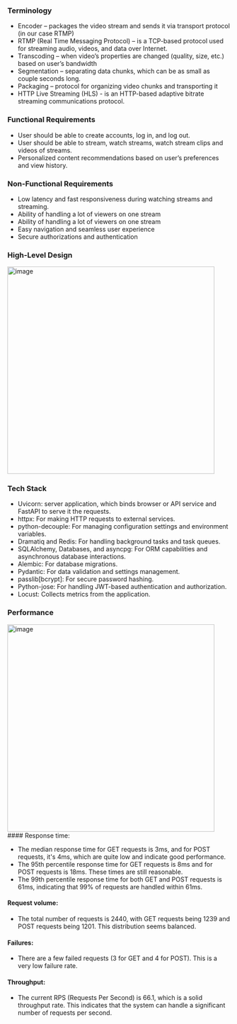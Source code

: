 ### Terminology
<ul>
  <li>Encoder – packages the video stream and sends it via transport protocol (in our case RTMP)</li>
  <li>RTMP (Real Time Messaging Protocol) – is a TCP-based protocol used for streaming audio, videos, and data over Internet.</li>
  <li>Transcoding – when video’s properties are changed (quality, size, etc.) based on user’s bandwidth</li>
  <li>Segmentation – separating data chunks, which can be as small as couple seconds long.</li>
  <li>Packaging – protocol for organizing video chunks and transporting it</li>
  <li>HTTP Live Streaming (HLS) - is an HTTP-based adaptive bitrate streaming communications protocol.</li>
</ul>

### Functional Requirements
<ul>
  <li>User should be able to create accounts, log in, and log out.</li>
  <li>User should be able to stream, watch streams, watch stream clips and videos of streams.</li>
  <li>Personalized content recommendations based on user’s preferences and view history.</li>
</ul>

### Non-Functional Requirements
<ul>
  <li>Low latency and fast responsiveness during watching streams and streaming.</li>
  <li>Ability of handling a lot of viewers on one stream</li>
  <li>Ability of handling a lot of viewers on one stream</li>
  <li>Easy navigation and seamless user experience</li>
  <li>Secure authorizations and authentication</li>
</ul>

### High-Level Design
<img width="468" alt="image" src="https://github.com/Walparis/KBTU_Django/assets/123378945/7d754037-7741-4649-8eb3-bce3becf3d23">

### Tech Stack
<ul>
  <li>Uvicorn: server application, which binds browser or API service and FastAPI to serve it the requests.</li>
  <li>httpx: For making HTTP requests to external services.</li>
  <li>python-decouple: For managing configuration settings and environment variables.</li>
  <li>Dramatiq and Redis: For handling background tasks and task queues.</li>
  <li>SQLAlchemy, Databases, and asyncpg: For ORM capabilities and asynchronous database interactions.</li>
  <li>Alembic: For database migrations.</li>
  <li>Pydantic: For data validation and settings management.</li>
  <li>passlib[bcrypt]: For secure password hashing.</li>
  <li>Python-jose: For handling JWT-based authentication and authorization.</li>
  <li>Locust: Collects metrics from the application.</li>
</ul>

### Performance
<img width="468" alt="image" src="https://github.com/Walparis/KBTU_Django/assets/123378945/e3b1e0b3-e944-4f6d-8187-8cb6f12c0e9a">
#### Response time:
<ul>
  <li>The median response time for GET requests is 3ms, and for POST requests, it's 4ms, which are quite low and indicate good performance.</li>
  <li>The 95th percentile response time for GET requests is 8ms and for POST requests is 18ms. These times are still reasonable.</li>
  <li>The 99th percentile response time for both GET and POST requests is 61ms, indicating that 99% of requests are handled within 61ms.</li>
</ul>

#### Request volume:
<ul>
  <li>The total number of requests is 2440, with GET requests being 1239 and POST requests being 1201. This distribution seems balanced.</li>
</ul>

#### Failures:
<ul>
  <li>There are a few failed requests (3 for GET and 4 for POST). This is a very low failure rate.</li>
</ul>

#### Throughput:
<ul>
  <li>The current RPS (Requests Per Second) is 66.1, which is a solid throughput rate. This indicates that the system can handle a significant number of requests per second.</li>
</ul>

